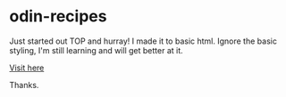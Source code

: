 # odin-recipes

Just started out TOP and hurray! I made it to basic html. Ignore the basic styling, I'm still learning and will get better at it.

[Visit here](https://roopxx.github.io/odin-recipes/)

Thanks.